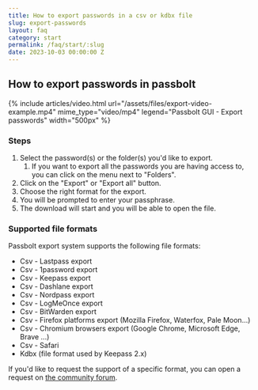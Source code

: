```yaml
---
title: How to export passwords in a csv or kdbx file
slug: export-passwords
layout: faq
category: start
permalink: /faq/start/:slug
date: 2023-10-03 00:00:00 Z
---
```


## How to export passwords in passbolt

{% include articles/video.html
url="/assets/files/export-video-example.mp4"
mime_type="video/mp4"
legend="Passbolt GUI - Export passwords"
width="500px"
%}

### Steps
1. Select the password(s) or the folder(s) you'd like to export.
   1. If you want to export all the passwords you are having access to, you can click on the menu next to "Folders".
3. Click on the "Export" or "Export all" button.
4. Choose the right format for the export.
5. You will be prompted to enter your passphrase.
6. The download will start and you will be able to open the file.

### Supported file formats
Passbolt export system supports the following file formats:

*  Csv - Lastpass export
*  Csv - 1password export
*  Csv - Keepass export
*  Csv - Dashlane export
*  Csv - Nordpass export
*  Csv - LogMeOnce export
*  Csv - BitWarden export
*  Csv - Firefox platforms export (Mozilla Firefox, Waterfox, Pale Moon...)
*  Csv - Chromium browsers export (Google Chrome, Microsoft Edge, Brave ...)
*  Csv - Safari
*  Kdbx (file format used by Keepass 2.x)

If you'd like to request the support of a specific format, you can open a request on [the community forum](https://community.passbolt.com/c/backlog).

